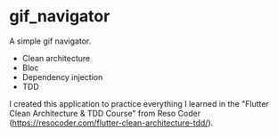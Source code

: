 # gif_navigator

A simple gif navigator.

- Clean architecture
- Bloc
- Dependency injection
- TDD

I created this application to practice everything I learned in the "Flutter Clean Architecture & TDD Course" from Reso Coder (https://resocoder.com/flutter-clean-architecture-tdd/).
